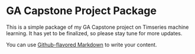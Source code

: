 # GA Capstone Project Package

This is a simple package of my GA Capstone project on Timseries 
machine learning. It has yet to be finalized, so please stay tune 
for more updates.

You can use
[Github-flavored Markdown](https://guides.github.com/features/mastering-markdown/)
to write your content.